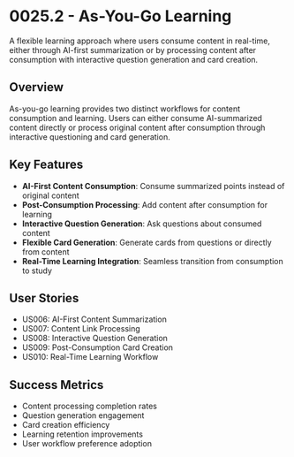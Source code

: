 # 0025.2 - As-You-Go Learning

A flexible learning approach where users consume content in real-time, either through AI-first summarization or by processing content after consumption with interactive question generation and card creation.

## Overview

As-you-go learning provides two distinct workflows for content consumption and learning. Users can either consume AI-summarized content directly or process original content after consumption through interactive questioning and card generation.

## Key Features

- **AI-First Content Consumption**: Consume summarized points instead of original content
- **Post-Consumption Processing**: Add content after consumption for learning
- **Interactive Question Generation**: Ask questions about consumed content
- **Flexible Card Generation**: Generate cards from questions or directly from content
- **Real-Time Learning Integration**: Seamless transition from consumption to study

## User Stories

- US006: AI-First Content Summarization
- US007: Content Link Processing
- US008: Interactive Question Generation
- US009: Post-Consumption Card Creation
- US010: Real-Time Learning Workflow

## Success Metrics

- Content processing completion rates
- Question generation engagement
- Card creation efficiency
- Learning retention improvements
- User workflow preference adoption
